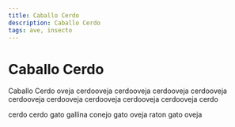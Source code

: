 ```yaml
---
title: Caballo Cerdo
description: Caballo Cerdo
tags: ave, insecto
---
```


# Caballo Cerdo

Caballo Cerdo oveja cerdooveja cerdooveja cerdooveja cerdooveja cerdooveja cerdooveja cerdooveja cerdooveja cerdooveja cerdo

cerdo cerdo gato gallina conejo gato oveja raton gato oveja